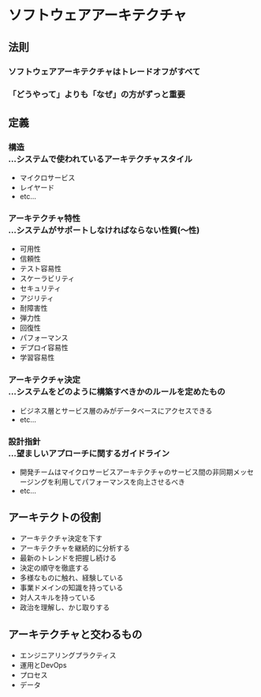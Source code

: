 # ソフトウェアアーキテクチャ

## 法則

### ソフトウェアアーキテクチャはトレードオフがすべて

### 「どうやって」よりも「なぜ」の方がずっと重要

## 定義

### 構造<br/>...システムで使われているアーキテクチャスタイル

- マイクロサービス
- レイヤード
- etc...

### アーキテクチャ特性<br/>...システムがサポートしなければならない性質(～性)

- 可用性
- 信頼性
- テスト容易性
- スケーラビリティ
- セキュリティ
- アジリティ
- 耐障害性
- 弾力性
- 回復性
- パフォーマンス
- デプロイ容易性
- 学習容易性

### アーキテクチャ決定<br/>...システムをどのように構築すべきかのルールを定めたもの

- ビジネス層とサービス層のみがデータベースにアクセスできる
- etc...

### 設計指針<br/>...望ましいアプローチに関するガイドライン

- 開発チームはマイクロサービスアーキテクチャのサービス間の非同期メッセージングを利用してパフォーマンスを向上させるべき
- etc...

## アーキテクトの役割

- アーキテクチャ決定を下す
- アーキテクチャを継続的に分析する
- 最新のトレンドを把握し続ける
- 決定の順守を徹底する
- 多様なものに触れ、経験している
- 事業ドメインの知識を持っている
- 対人スキルを持っている
- 政治を理解し、かじ取りする

## アーキテクチャと交わるもの

- エンジニアリングプラクティス
- 運用とDevOps
- プロセス
- データ
